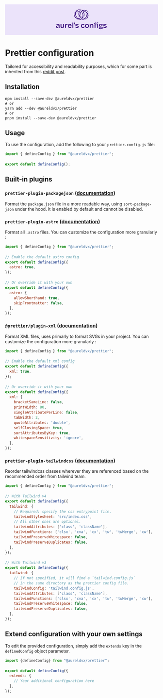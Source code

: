 ![](../../docs/banner.webp)

# Prettier configuration

Tailored for accessibility and readability purposes, which for some part is inherited from this [reddit post](https://www.reddit.com/r/javascript/comments/c8drjo/nobody_talks_about_the_real_reason_to_use_tabs/).

## Installation

```shell
npm install --save-dev @aureldvx/prettier
# or
yarn add --dev @aureldvx/prettier
# or
pnpm install --save-dev @aureldvx/prettier
```

## Usage

To use the configuration, add the following to your `prettier.config.js` file:

```js
import { defineConfig } from "@aureldvx/prettier";

export default defineConfig();
```

## Built-in plugins

### `prettier-plugin-packagejson` ([documentation](https://github.com/matzkoh/prettier-plugin-packagejson))

Format the `package.json` file in a more readable way, using `sort-package-json` under the hood. It is enabled by default and cannot be disabled.

### `prettier-plugin-astro` ([documentation](https://github.com/withastro/prettier-plugin-astro))

Format all `.astro` files. You can customize the configuration more granularly :

```js
import { defineConfig } from "@aureldvx/prettier";

// Enable the default astro config
export default defineConfig({
  astro: true,
});

// Or override it with your own
export default defineConfig({
  astro: {
    allowShorthand: true,
    skipFrontmatter: false,
  },
});
```

### `@prettier/plugin-xml` ([documentation](https://github.com/prettier/plugin-xml))

Format XML files, uses primarly to format SVGs in your project. You can customize the configuration more granularly :

```js
import { defineConfig } from "@aureldvx/prettier";

// Enable the default xml config
export default defineConfig({
  xml: true,
});

// Or override it with your own
export default defineConfig({
  xml: {
    bracketSameLine: false,
    printWidth: 80,
    singleAttributePerLine: false,
    tabWidth: 2,
    quoteAttributes: 'double',
    selfClosingSpace: true,
    sortAttributesByKey: true,
    whitespaceSensitivity: 'ignore',
  },
});
```

### `prettier-plugin-tailwindcss` ([documentation](https://github.com/tailwindlabs/prettier-plugin-tailwindcss))

Reorder tailwindcss classes wherever they are referenced based on the recommended order from tailwind team.

```js
import { defineConfig } from "@aureldvx/prettier";

// With Tailwind v4
export default defineConfig({
  tailwind: {
    // Required: specify the css entrypoint file.
    tailwindStylesheet: 'src/index.css',
    // All other ones are optional.
    tailwindAttributes: ['class', 'className'],
    tailwindFunctions: ['clsx', 'cva', 'cx', 'tw', 'twMerge', 'cw'],
    tailwindPreserveWhitespace: false,
    tailwindPreserveDuplicates: false,
  },
});

// With Tailwind v3
export default defineConfig({
  tailwind: {
    // If not specified, it will find a `tailwind.config.js`
    // in the same directory as the prettier config file.
    tailwindConfig: 'tailwind.config.js',
    tailwindAttributes: ['class', 'className'],
    tailwindFunctions: ['clsx', 'cva', 'cx', 'tw', 'twMerge', 'cw'],
    tailwindPreserveWhitespace: false,
    tailwindPreserveDuplicates: false,
  },
});
```

## Extend configuration with your own settings

To edit the provided configuration, simply add the `extends` key in the `definedConfig` object parameter.

```js
import {defineConfig} from "@aureldvx/prettier";

export default defineConfig({
  extends: {
    // Your additional configuration here
  },
});
```
